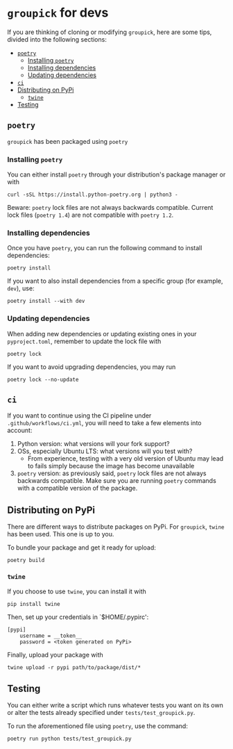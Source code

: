 # `groupick` for devs

If you are thinking of cloning or modifying `groupick`, here are some tips, divided into the following sections:

<!-- TOC start -->

- [`poetry`](#poetry)
  - [Installing `poetry`](#installing-poetry)
  - [Installing dependencies](#installing-dependencies)
  - [Updating dependencies](#updating-dependencies)
- [`ci`](#ci)
- [Distributing on PyPi](#distributing-on-pypi)
  - [`twine`](#twine)
- [Testing](#testing)
<!-- TOC end -->

## `poetry`

`groupick` has been packaged using `poetry`

### Installing `poetry`

You can either install `poetry` through your distribution's package manager or with

```
curl -sSL https://install.python-poetry.org | python3 -
```

Beware: `poetry` lock files are not always backwards compatible. Current lock files (`poetry 1.4`) are not compatible with `poetry 1.2`.

### Installing dependencies

Once you have `poetry`, you can run the following command to install dependencies:

```
poetry install
```

If you want to also install dependencies from a specific group (for example, `dev`), use:

```
poetry install --with dev
```

### Updating dependencies

When adding new dependencies or updating existing ones in your `pyproject.toml`, remember to update the lock file with

```
poetry lock
```

If you want to avoid upgrading dependencies, you may run

```
poetry lock --no-update
```

## `ci`

If you want to continue using the CI pipeline under `.github/workflows/ci.yml`, you will need to take a few elements into account:

1. Python version: what versions will your fork support?
2. OSs, especially Ubuntu LTS: what versions will you test with?
   - From experience, testing with a very old version of Ubuntu may lead to fails simply because the image has become unavailable
3. `poetry` version: as previously said, `poetry` lock files are not always backwards compatible. Make sure you are running `poetry` commands with a compatible version of the package.

## Distributing on PyPi

There are different ways to distribute packages on PyPi. For `groupick`, `twine` has been used. This one is up to you.

To bundle your package and get it ready for upload:

```
poetry build
```

### `twine`

If you choose to use `twine`, you can install it with

```
pip install twine
```

Then, set up your credentials in `$HOME/.pypirc':

```
[pypi]
	username = __token__
	password = <token generated on PyPi>
```

Finally, upload your package with

```
twine upload -r pypi path/to/package/dist/*
```

## Testing

You can either write a script which runs whatever tests you want on its own or alter the tests already specified under `tests/test_groupick.py`.

To run the aforementioned file using `poetry`, use the command:

```
poetry run python tests/test_groupick.py
```
